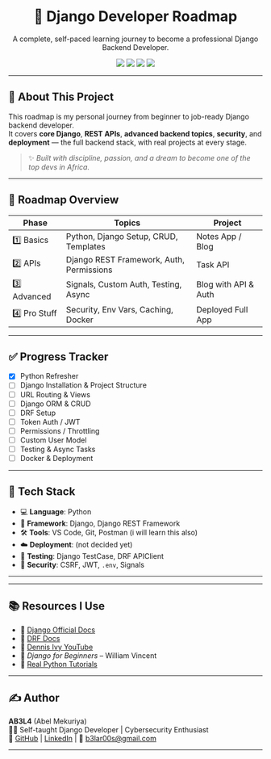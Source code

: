 <h1 align="center">🚀 Django Developer Roadmap</h1>
<p align="center">
  A complete, self-paced learning journey to become a professional Django Backend Developer.
</p>

<p align="center">
  <img src="https://img.shields.io/badge/Django-Framework-blue.svg" />
  <img src="https://img.shields.io/badge/Level-Beginner--to--Pro-success" />
  <img src="https://img.shields.io/badge/Maintained%3F-Yes-brightgreen.svg" />
  <img src="https://img.shields.io/github/license/your-username/django-roadmap" />
</p>

---

## 📌 About This Project

This roadmap is my personal journey from beginner to job-ready Django backend developer.  
It covers **core Django**, **REST APIs**, **advanced backend topics**, **security**, and **deployment** — the full backend stack, with real projects at every stage.

> ✨ _Built with discipline, passion, and a dream to become one of the top devs in Africa._

---

## 🧠 Roadmap Overview

| Phase | Topics | Project |
|-------|--------|---------|
| 1️⃣ Basics | Python, Django Setup, CRUD, Templates | Notes App / Blog |
| 2️⃣ APIs | Django REST Framework, Auth, Permissions | Task API |
| 3️⃣ Advanced | Signals, Custom Auth, Testing, Async | Blog with API & Auth |
| 4️⃣ Pro Stuff | Security, Env Vars, Caching, Docker | Deployed Full App |

---

## ✅ Progress Tracker

- [x] Python Refresher
- [ ] Django Installation & Project Structure
- [ ] URL Routing & Views
- [ ] Django ORM & CRUD
- [ ] DRF Setup
- [ ] Token Auth / JWT
- [ ] Permissions / Throttling
- [ ] Custom User Model
- [ ] Testing & Async Tasks
- [ ] Docker & Deployment

---

## 🧰 Tech Stack

- 💻 **Language**: Python
- 🔧 **Framework**: Django, Django REST Framework
- 🛠️ **Tools**: VS Code, Git, Postman (i will learn this also)
- ☁️ **Deployment**: (not decided yet)
- 🧪 **Testing**: Django TestCase, DRF APIClient
- 🔐 **Security**: CSRF, JWT, `.env`, Signals

---


---

## 📚 Resources I Use

- 🔗 [Django Official Docs](https://docs.djangoproject.com/en/stable/)
- 🔗 [DRF Docs](https://www.django-rest-framework.org/)
- 🎥 [Dennis Ivy YouTube](https://www.youtube.com/c/DennisIvy)
- 📘 *Django for Beginners* – William Vincent
- 🧠 [Real Python Tutorials](https://realpython.com/tutorials/django/)

---

## ✍️ Author

**AB3L4** (Abel Mekuriya)  
👨‍💻 Self-taught Django Developer | Cybersecurity Enthusiast  
🔗 [GitHub](https://github.com/Nom3o) | [LinkedIn](https://linkedin.com/in/abel-mekuriya-b405a0236) | 📧 b3lar00s@gmail.com

---



